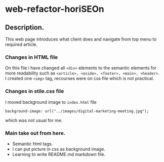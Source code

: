 # web-refactor-horiSEOn
## Description.
This web page introduces what client does and navigate from top menu to required article.
### Changes in HTML file
On this file i have changed all `<div>` elements to the semantic elements for more readability such as `<article>, <aside>, <footer>, <main>, <header>`. I created one `<img>` tag, recourses were on css file which is not practical.
### Changes in stile.css file
I moved background image to `index.html` file
```
background-image: url("../images/digital-marketing-meeting.jpg");
```
which was not usual for me.
### Main take out from here.
- Semantic html tags.
- I can put picture in css as background image.
- Learning to write README.md markdown file.